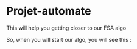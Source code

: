 # Projet-automate

This will help you getting closer to our FSA algo


So, when you will start our algo, you will see this : 

